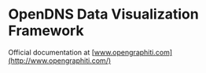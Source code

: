 OpenDNS Data Visualization Framework
====================================

Official documentation at [www.opengraphiti.com](http://www.opengraphiti.com/)


